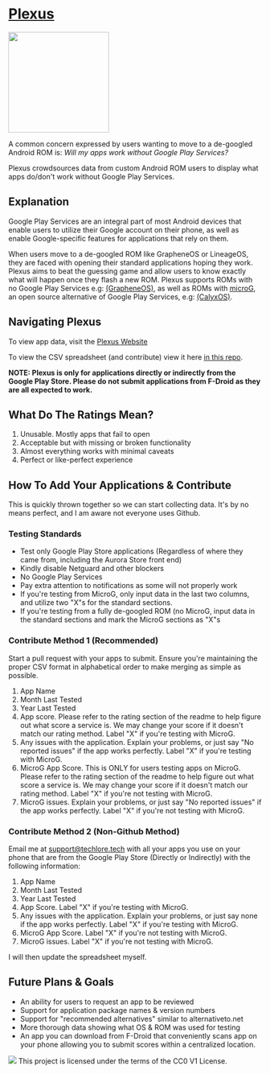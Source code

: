 # [Plexus](https://plexus.techlore.tech/)

<img src="https://techlore.tech/plexus.png" width="200" height="200">

A common concern expressed by users wanting to move to a de-googled Android ROM is: _Will my apps work without Google Play Services?_

Plexus crowdsources data from custom Android ROM users to display what apps do/don't work without Google Play Services.

## Explanation

Google Play Services are an integral part of most Android devices that enable users to utilize their Google account on their phone, as well as enable Google-specific features for applications that rely on them.

When users move to a de-googled ROM like GrapheneOS or LineageOS, they are faced with opening their standard applications hoping they work. Plexus aims to beat the guessing game and allow users to know exactly what will happen once they flash a new ROM. Plexus supports ROMs with no Google Play Services e.g: [(GrapheneOS)](https://grapheneos.org/), as well as ROMs with [microG](https://microg.org/), an open source alternative of Google Play Services, e.g: [(CalyxOS)](https://calyxos.org/). 

## Navigating Plexus

To view app data, visit the [Plexus Website](https://plexus.techlore.tech/)

To view the CSV spreadsheet (and contribute) view it here [in this repo](./src/data/Plexus.csv).

**NOTE: Plexus is only for applications directly or indirectly from the Google Play Store. Please do not submit applications from F-Droid as they are all expected to work.**

## What Do The Ratings Mean?

1. Unusable. Mostly apps that fail to open
2. Acceptable but with missing or broken functionality
3. Almost everything works with minimal caveats
4. Perfect or like-perfect experience

## How To Add Your Applications & Contribute

This is quickly thrown together so we can start collecting data. It's by no means perfect, and I am aware not everyone uses Github.

### Testing Standards

- Test only Google Play Store applications (Regardless of where they came from, including the Aurora Store front end)
- Kindly disable Netguard and other blockers
- No Google Play Services
- Pay extra attention to notifications as some will not properly work
- If you're testing from MicroG, only input data in the last two columns, and utilize two "X"s for the standard sections.
- If you're testing from a fully de-googled ROM (no MicroG, input data in the standard sections and mark the MicroG sections as "X"s

### Contribute Method 1 (Recommended)

Start a pull request with your apps to submit. Ensure you're maintaining the proper CSV format in alphabetical order to make merging as simple as possible.

1. App Name
2. Month Last Tested
3. Year Last Tested
4. App score. Please refer to the rating section of the readme to help figure out what score a service is. We may change your score if it doesn't match our rating method. Label "X" if you're testing with MicroG.
5. Any issues with the application. Explain your problems, or just say "No reported issues" if the app works perfectly. Label "X" if you're testing with MicroG.
6. MicroG App Score. This is ONLY for users testing apps on MicroG. Please refer to the rating section of the readme to help figure out what score a service is. We may change your score if it doesn't match our rating method. Label "X" if you're not testing with MicroG.
7. MicroG issues. Explain your problems, or just say "No reported issues" if the app works perfectly. Label "X" if you're not testing with MicroG.

### Contribute Method 2 (Non-Github Method)

Email me at support@techlore.tech with all your apps you use on your phone that are from the Google Play Store (Directly or Indirectly) with the following information:

1. App Name
2. Month Last Tested
3. Year Last Tested
4. App Score. Label "X" if you're testing with MicroG.
5. Any issues with the application. Explain your problems, or just say none if the app works perfectly. Label "X" if you're testing with MicroG.
6. MicroG App Score. Label "X" if you're not testing with MicroG.
7. MicroG issues. Label "X" if you're not testing with MicroG.

I will then update the spreadsheet myself.

## Future Plans & Goals
- An ability for users to request an app to be reviewed
- Support for application package names & version numbers
- Support for "recommended alternatives" similar to alternativeto.net
- More thorough data showing what OS & ROM was used for testing
- An app you can download from F-Droid that conveniently scans app on your phone allowing you to submit scores within a centralized location.

![](https://i.creativecommons.org/p/zero/1.0/88x31.png) This project is licensed under the terms of the CC0 V1 License.
